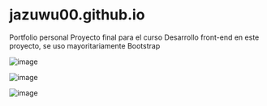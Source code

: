 # jazuwu00.github.io
Portfolio personal
Proyecto final para el curso Desarrollo front-end 
en este proyecto, se uso mayoritariamente Bootstrap

![image](https://user-images.githubusercontent.com/40684036/189498835-188b95e7-3a06-41c3-bace-607f6aced6dd.png)

![image](https://user-images.githubusercontent.com/40684036/189498836-5b157c54-bebe-462f-91d8-0e882f5839c1.png)

![image](https://user-images.githubusercontent.com/40684036/189498839-da07366a-597d-48ac-80cb-1ea092e3991f.png)


